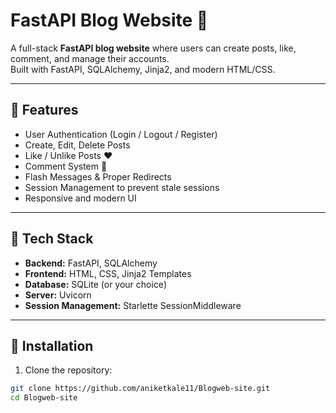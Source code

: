 # FastAPI Blog Website 📝

A full-stack **FastAPI blog website** where users can create posts, like, comment, and manage their accounts.  
Built with FastAPI, SQLAlchemy, Jinja2, and modern HTML/CSS.

---

## 🔹 Features

- User Authentication (Login / Logout / Register)
- Create, Edit, Delete Posts
- Like / Unlike Posts ❤️
- Comment System 💬
- Flash Messages & Proper Redirects
- Session Management to prevent stale sessions
- Responsive and modern UI

---

## 🔹 Tech Stack

- **Backend:** FastAPI, SQLAlchemy  
- **Frontend:** HTML, CSS, Jinja2 Templates  
- **Database:** SQLite (or your choice)  
- **Server:** Uvicorn  
- **Session Management:** Starlette SessionMiddleware

---

## 🔹 Installation

1. Clone the repository:

```bash
git clone https://github.com/aniketkale11/Blogweb-site.git
cd Blogweb-site
